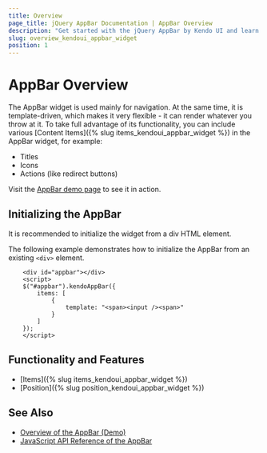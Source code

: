 ```yaml
---
title: Overview
page_title: jQuery AppBar Documentation | AppBar Overview
description: "Get started with the jQuery AppBar by Kendo UI and learn how to initialize the widget."
slug: overview_kendoui_appbar_widget
position: 1
---
```


# AppBar Overview

The AppBar widget is used mainly for navigation. At the same time, it is template-driven, which makes it very flexible - it can render whatever you throw at it. To take full advantage of its functionality, you can include various [Content Items]({% slug items_kendoui_appbar_widget %}) in the AppBar widget, for example:
* Titles
* Icons
* Actions (like redirect buttons)

Visit the [AppBar demo page](https://demos.telerik.com/kendo-ui/appbar/index) to see it in action.

## Initializing the AppBar

It is recommended to initialize the widget from a div HTML element.

The following example demonstrates how to initialize the AppBar from an existing `<div>` element.

```dojo
    <div id="appbar"></div>
    <script>
    $("#appbar").kendoAppBar({
        items: [
            {
                template: "<span><input /><span>"
            }
        ]
    });
    </script>
```

## Functionality and Features

* [Items]({% slug items_kendoui_appbar_widget %})
* [Position]({% slug position_kendoui_appbar_widget %})

## See Also

* [Overview of the AppBar (Demo)](https://demos.telerik.com/kendo-ui/appbar/index)
* [JavaScript API Reference of the AppBar](/api/javascript/ui/appbar)
